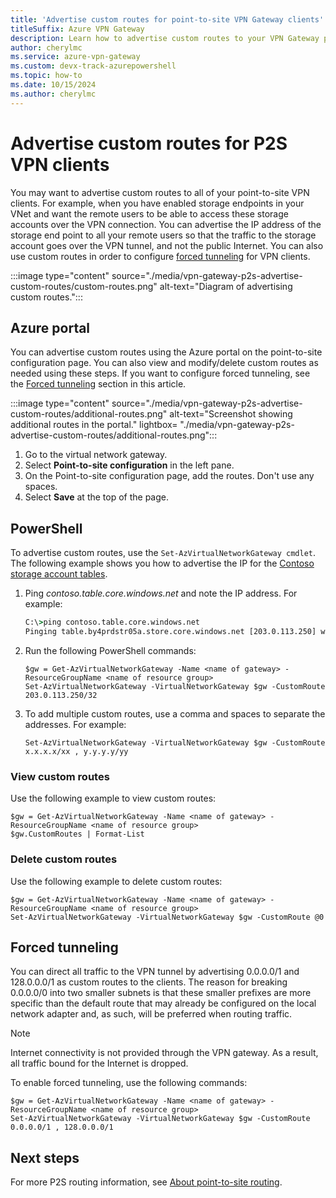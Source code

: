 ```yaml
---
title: 'Advertise custom routes for point-to-site VPN Gateway clients'
titleSuffix: Azure VPN Gateway
description: Learn how to advertise custom routes to your VPN Gateway point-to-site clients. This article includes steps for VPN client forced tunneling.
author: cherylmc
ms.service: azure-vpn-gateway
ms.custom: devx-track-azurepowershell
ms.topic: how-to
ms.date: 10/15/2024
ms.author: cherylmc
---
```


# Advertise custom routes for P2S VPN clients

You may want to advertise custom routes to all of your point-to-site VPN clients. For example, when you have enabled storage endpoints in your VNet and want the remote users to be able to access these storage accounts over the VPN connection. You can advertise the IP address of the storage end point to all your remote users so that the traffic to the storage account goes over the VPN tunnel, and not the public Internet. You can also use custom routes in order to configure [forced tunneling](#forced-tunneling) for VPN clients.

:::image type="content" source="./media/vpn-gateway-p2s-advertise-custom-routes/custom-routes.png" alt-text="Diagram of advertising custom routes.":::

## <a name="portal"></a>Azure portal

You can advertise custom routes using the Azure portal on the point-to-site configuration page. You can also view and modify/delete custom routes as needed using these steps. If you want to configure forced tunneling, see the [Forced tunneling](#forced-tunneling) section in this article.

:::image type="content" source="./media/vpn-gateway-p2s-advertise-custom-routes/additional-routes.png" alt-text="Screenshot showing additional routes in the portal." lightbox= "./media/vpn-gateway-p2s-advertise-custom-routes/additional-routes.png":::

1. Go to the virtual network gateway.
1. Select **Point-to-site configuration** in the left pane.
1. On the Point-to-site configuration page, add the routes. Don't use any spaces.
1. Select **Save** at the top of the page.

## <a name="powershell"></a>PowerShell

To advertise custom routes, use the `Set-AzVirtualNetworkGateway cmdlet`. The following example shows you how to advertise the IP for the [Contoso storage account tables](https://contoso.table.core.windows.net).

1. Ping *contoso.table.core.windows.net* and note the IP address. For example:

    ```cmd
    C:\>ping contoso.table.core.windows.net
    Pinging table.by4prdstr05a.store.core.windows.net [203.0.113.250] with 32 bytes of data:
    ```

1. Run the following PowerShell commands:

    ```azurepowershell-interactive
    $gw = Get-AzVirtualNetworkGateway -Name <name of gateway> -ResourceGroupName <name of resource group>
    Set-AzVirtualNetworkGateway -VirtualNetworkGateway $gw -CustomRoute 203.0.113.250/32
    ```

1. To add multiple custom routes, use a comma and spaces to separate the addresses. For example:

    ```azurepowershell-interactive
    Set-AzVirtualNetworkGateway -VirtualNetworkGateway $gw -CustomRoute x.x.x.x/xx , y.y.y.y/yy
    ```

### <a name="view"></a>View custom routes

Use the following example to view custom routes:

  ```azurepowershell-interactive
  $gw = Get-AzVirtualNetworkGateway -Name <name of gateway> -ResourceGroupName <name of resource group>
  $gw.CustomRoutes | Format-List
  ```

### <a name="delete"></a>Delete custom routes

Use the following example to delete custom routes:

  ```azurepowershell-interactive
  $gw = Get-AzVirtualNetworkGateway -Name <name of gateway> -ResourceGroupName <name of resource group>
  Set-AzVirtualNetworkGateway -VirtualNetworkGateway $gw -CustomRoute @0
  ```

## <a name="forced-tunneling"></a>Forced tunneling

You can direct all traffic to the VPN tunnel by advertising 0.0.0.0/1 and 128.0.0.0/1 as custom routes to the clients. The reason for breaking 0.0.0.0/0 into two smaller subnets is that these smaller prefixes are more specific than the default route that may already be configured on the local network adapter and, as such, will be preferred when routing traffic.

> [!NOTE]
> Internet connectivity is not provided through the VPN gateway. As a result, all traffic bound for the Internet is dropped.
>

To enable forced tunneling, use the following commands:

```azurepowershell-interactive
$gw = Get-AzVirtualNetworkGateway -Name <name of gateway> -ResourceGroupName <name of resource group>
Set-AzVirtualNetworkGateway -VirtualNetworkGateway $gw -CustomRoute 0.0.0.0/1 , 128.0.0.0/1
```

## Next steps

For more P2S routing information, see [About point-to-site routing](vpn-gateway-about-point-to-site-routing.md).
